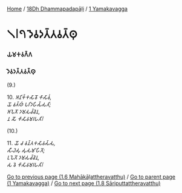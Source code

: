 
[Home](/) / [18Dh Dhammapadapāḷi](../../18Dh.md) / [1 Yamakavagga](../1.md)

# 𑁧𑁇𑁭 𑀤𑁂𑀯𑀤𑀢𑁆𑀢𑀯𑀢𑁆𑀣𑀼

### 𑀬𑀫𑀓𑀯𑀕𑁆𑀕

### 𑀤𑁂𑀯𑀤𑀢𑁆𑀢𑀯𑀢𑁆𑀣𑀼

(9.)

10\. _𑀅𑀦𑀺𑀓𑁆𑀓𑀲𑀸𑀯𑁄 𑀓𑀸𑀲𑀸𑀯𑀁,_  
_𑀬𑁄 𑀯𑀢𑁆𑀣𑀁 𑀧𑀭𑀺𑀤𑀳𑀺𑀲𑁆𑀲𑀢𑀺;_  
_𑀅𑀧𑁂𑀢𑁄 𑀤𑀫𑀲𑀘𑁆𑀘𑁂𑀦,_  
_𑀦 𑀲𑁄 𑀓𑀸𑀲𑀸𑀯𑀫𑀭𑀳𑀢𑀺𑁇_  


(10.)

11\. _𑀬𑁄 𑀘 𑀯𑀦𑁆𑀢𑀓𑀲𑀸𑀯𑀲𑁆𑀲,_  
_𑀲𑀻𑀮𑁂𑀲𑀼 𑀲𑀼𑀲𑀫𑀸𑀳𑀺𑀢𑁄;_  
_𑀉𑀧𑁂𑀢𑁄 𑀤𑀫𑀲𑀘𑁆𑀘𑁂𑀦,_  
_𑀲 𑀯𑁂 𑀓𑀸𑀲𑀸𑀯𑀫𑀭𑀳𑀢𑀺𑁇_  


[Go to previous page (1.6 Mahākāḷattheravatthu)](1.6.md) / [Go to parent page (1 Yamakavagga)](../1.md) / [Go to next page (1.8 Sāriputtattheravatthu)](1.8.md)


